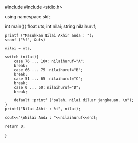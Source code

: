 #include <iostream>
#include <stdio.h>

using namespace std;

int main(){
	float uts;
	int nilai;
	string nilaihuruf;
	
	printf ("Masukkan Nilai Akhir anda : ");
	scanf ("%f", &uts);
	
	nilai = uts;
	
	switch (nilai){
		case 76 ... 100: nilaihuruf="A";
		break;
		case 66 ... 75: nilaihuruf="B";
		break;
		case 51 ... 65: nilaihuruf="C";
		break;
		case 0 ... 50: nilaihuruf="D";
		break;
		
		default :printf ("salah, nilai diluar jangkauan. \n");
	}
	printf("Nilai Akhir : %i", nilai);
	
	cout<<"\nNilai Anda : "<<nilaihuruf<<endl;
	
	return 0;
	
}
